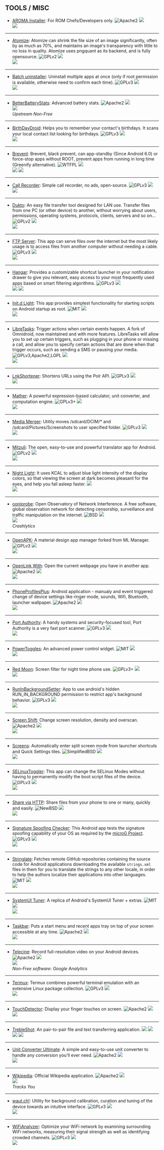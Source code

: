 <!--
    Copyright (C)  2017 PRIMOKORN.
    Permission is granted to copy, distribute and/or modify this document
    under the terms of the GNU Free Documentation License, Version 1.3
    or any later version published by the Free Software Foundation;
    with no Invariant Sections, no Front-Cover Texts, and no Back-Cover Texts.
    A copy of the license is included in the section entitled "GNU
    Free Documentation License".
-->
## TOOLS / MISC

* [AROMA Installer](https://forum.xda-developers.com/showthread.php?t=2409951): For ROM Chefs/Developers only.
![Apache2](https://img.shields.io/badge/License-Apache%202.0-yellowgreen.svg?style=flat-square)
[![](https://img.shields.io/badge/Source-Github-lightgrey.svg?style=flat-square)](https://github.com/amarullz/AROMA-Installer)  
[![](Pictures/3rd-party.png)](https://forum.xda-developers.com/showthread.php?t=2409951)

***

* [Atomize](https://forum.xda-developers.com/android/apps-games/app-atomize-simple-png-image-compression-t3521092): Atomize can shrink the file size of an image significantly, often by as much as 70%, and maintains an image's transparency with little to no loss in quality. Atomize uses pngquant as its backend, and is fully opensource.
![GPLv2](https://img.shields.io/badge/License-GPLv2-brightgreen.svg?style=flat-square)
[![](https://img.shields.io/badge/Source-Github-lightgrey.svg?style=flat-square)](https://github.com/wrmndfzzy/Atomize)  
[![](Pictures/Google_Play.png)](https://play.google.com/store/apps/details?id=com.wrmndfzzy.atomize)

***

* [Batch uninstaller](https://play.google.com/store/apps/details?id=com.saha.batchuninstaller): Uninstall multiple apps at once (only if root permission is available, otherwise need to confirm each time).
![GPLv3](https://img.shields.io/badge/License-GPLv3-brightgreen.svg?style=flat-square)
[![](https://img.shields.io/badge/Source-Github-lightgrey.svg?style=flat-square)](https://github.com/sarbajitsaha/Batch-Uninstaller)  
[![](Pictures/Google_Play.png)](https://play.google.com/store/apps/details?id=com.saha.batchuninstaller)

***

* [BetterBatteryStats](https://forum.xda-developers.com/showthread.php?t=1179809): Advanced battery stats.
![Apache2](https://img.shields.io/badge/License-Apache%202.0-yellowgreen.svg?style=flat-square)
[![](https://img.shields.io/badge/Source-Github-lightgrey.svg?style=flat-square)](https://github.com/asksven/BetterBatteryStats)  
[![](Pictures/3rd-party.png)](http://forum.xda-developers.com/showpost.php?p=15869886&postcount=2)  
_Upstream Non-Free_

***

* [BirthDayDroid](https://f-droid.org/packages/com.tmendes.birthdaydroid): Helps you to remember your contact's birthdays. It scans your local contact list looking for birthdays.
![GPLv3](https://img.shields.io/badge/License-GPLv3-brightgreen.svg?style=flat-square)
[![](https://img.shields.io/badge/Source-Github-lightgrey.svg?style=flat-square)](https://github.com/trmendes/BirthDayDroid)  
[![](Pictures/F-Droid.png)](https://f-droid.org/packages/com.tmendes.birthdaydroid)

***

* [Brevent](https://forum.xda-developers.com/android/apps-games/introduce-brevent-black-prevent-root-t3559151): Brevent, black prevent, can app-standby (Since Android 6.0) or force-stop apps without ROOT, prevent apps from running in long time (Greenify alternative).
![WTFPL](https://img.shields.io/badge/License-WTFPL-b02b2b.svg?style=flat-square)
[![](https://img.shields.io/badge/Source-Github-lightgrey.svg?style=flat-square)](https://github.com/brevent/Brevent)  
[![](Pictures/3rd-party.png)](http://piebridge.me/br/)  [![](Pictures/Google_Play.png)](https://play.google.com/store/apps/details?id=me.piebridge.brevent)

***

* [Call Recorder](https://f-droid.org/packages/com.github.axet.callrecorder//): Simple call recorder, no ads, open-source.
![GPLv3](https://img.shields.io/badge/License-GPLv3-brightgreen.svg?style=flat-square)
[![](https://img.shields.io/badge/Source-GitLab-lightgrey.svg?style=flat-square)](https://gitlab.com/axet/android-call-recorder/tree/HEAD)  
[![](Pictures/F-Droid.png)](https://f-droid.org/packages/com.github.axet.callrecorder//)

***

* [Dukto](https://play.google.com/store/apps/details?id=it.msec.dukto): An easy file transfer tool designed for LAN use. Transfer files from one PC (or other device) to another, without worrying about users, permissions, operating systems, protocols, clients, servers and so on...
![GPLv2](https://img.shields.io/badge/License-GPLv2-brightgreen.svg?style=flat-square)
[![](https://img.shields.io/badge/Source-Sourceforge-lightgrey.svg?style=flat-square)](https://sourceforge.net/projects/dukto/)  
[![](Pictures/Google_Play.png)](https://play.google.com/store/apps/details?id=it.msec.dukto&hl=fr)

***

* [FTP Server](https://f-droid.org/packages/be.ppareit.swiftp_free/): This app can serve files over the internet but the most likely usage is to access files from another computer without needing a cable.
![GPLv3](https://img.shields.io/badge/License-GPLv3-brightgreen.svg?style=flat-square)
[![](https://img.shields.io/badge/Source-Github-lightgrey.svg?style=flat-square)](https://github.com/ppareit/swiftp)  
[![](Pictures/F-Droid.png)](https://f-droid.org/packages/be.ppareit.swiftp_free/)

***

* [Hangar](http://forum.xda-developers.com/showthread.php?t=2770533): Provides a customizable shortcut launcher in your notification drawer to give you relevant, easy access to your most frequently used apps based on smart filtering algorithms.
![GPLv3](https://img.shields.io/badge/License-GPLv3-brightgreen.svg?style=flat-square)
[![](https://img.shields.io/badge/Source-Github-lightgrey.svg?style=flat-square)](https://github.com/corcoran/Hangar)  
[![](Pictures/F-Droid.png)](https://f-droid.org/packages/ca.mimic.apphangar) [![](Pictures/Google_Play.png)](https://play.google.com/store/apps/details?id=ca.mimic.apphangar)

***

* [Init.d Light](https://f-droid.org/packages/x1125io.initdlight/): This app provides simplest functionality for starting scripts on Android startup as root.
![MIT](https://img.shields.io/badge/License-MIT-orange.svg?style=flat-square)
[![](https://img.shields.io/badge/Source-Github-lightgrey.svg?style=flat-square)](https://github.com/x1125/initd-light)  
[![](Pictures/F-Droid.png)](https://f-droid.org/packages/x1125io.initdlight/)

***

* [LibreTasks](https://f-droid.org/packages/libretasks.app/): Trigger actions when certain events happen. A fork of Omnidroid, now maintained and with more features. LibreTasks will allow you to set up certain triggers, such as plugging in your phone or missing a call, and allow you to specify certain actions that are done when that trigger occurs, such as sending a SMS or pausing your media.
![GPLv3,Apache2,LGPL](https://img.shields.io/badge/License-GPLv3,Apache2,LGPL-347D07.svg?style=flat-square)
[![](https://img.shields.io/badge/Source-Github-lightgrey.svg?style=flat-square)](https://github.com/biotinker/LibreTasks/)  
[![](Pictures/F-Droid.png)](https://f-droid.org/packages/libretasks.app/)

***

* [LnkShortener](https://f-droid.org/packages/de.hirtenstrasse.michael.lnkshortener): Shortens URLs using the Polr API.
![GPLv3](https://img.shields.io/badge/License-GPLv3-brightgreen.svg?style=flat-square)
[![](https://img.shields.io/badge/Source-Github-lightgrey.svg?style=flat-square)](https://github.com/michaelachmann/LnkShortener)  
[![](Pictures/F-Droid.png)](https://f-droid.org/packages/de.hirtenstrasse.michael.lnkshortener)

***

* [Mather](https://f-droid.org/packages/org.icasdri.mather): A powerful expression-based calculator, unit converter, and computation engine.
![GPLv3+](https://img.shields.io/badge/License-GPLv3+-brightgreen.svg?style=flat-square)
[![](https://img.shields.io/badge/Source-Github-lightgrey.svg?style=flat-square)](https://github.com/icasdri/Mather)  
[![](Pictures/F-Droid.png)](https://f-droid.org/packages/org.icasdri.mather)

***

* [Media Merger](https://f-droid.org/packages/com.github.axet.mover/): Utitily moves /sdcard/DCIM/* and /sdcard/Pictures/Screenshots to user specified folder.
![GPLv3](https://img.shields.io/badge/License-GPLv3-brightgreen.svg?style=flat-square)
[![](https://img.shields.io/badge/Source-GitLab-lightgrey.svg?style=flat-square)](https://gitlab.com/axet/android-media-merger/tree/HEAD)  
[![](Pictures/F-Droid.png)](https://f-droid.org/packages/com.github.axet.mover/)

***

* [Mitzuli](http://www.mitzuli.com/): The open, easy-to-use and powerful translator app for Android.
![GPLv2](https://img.shields.io/badge/License-GPLv2-brightgreen.svg?style=flat-square)
[![](https://img.shields.io/badge/Source-GitLab-lightgrey.svg?style=flat-square)](https://github.com/artetxem/mitzuli)  
[![](Pictures/Google_Play.png)](https://play.google.com/store/apps/details?id=com.mitzuli)

***

* [Night Light](https://labs.xda-developers.com/store/app/com.corphish.nightlight.generic): It uses KCAL to adjust blue light intensity of the display colors, so that viewing the screen at dark becomes pleasant for the eyes, and help you fall asleep faster.
[![](https://img.shields.io/badge/Source-Github-lightgrey.svg?style=flat-square)](https://github.com/corphish/NightLight)  
[![](Pictures/3rd-party.png)](https://labs.xda-developers.com/store/app/com.corphish.nightlight.generic)

***

* [ooniprobe](https://play.google.com/store/apps/details?id=org.openobservatory.ooniprobe): Open Observatory of Network Interference. A free software, global observation network for detecting censorship, surveillance and traffic manipulation on the internet.
![BSD](https://img.shields.io/badge/License-BSD-1EC9AA.svg?style=flat-square)
[![](https://img.shields.io/badge/Source-Github-lightgrey.svg?style=flat-square)](https://github.com/TheTorProject/ooniprobe-android)  
[![](Pictures/Google_Play.png)](https://play.google.com/store/apps/details?id=org.openobservatory.ooniprobe)  
_Crashlytics_

***

* [OpenAPK](https://f-droid.org/packages/com.dkanada.openapk): A material design app manager forked from ML Manager.
![GPLv3](https://img.shields.io/badge/License-GPLv3-brightgreen.svg?style=flat-square)
[![](https://img.shields.io/badge/Source-Github-lightgrey.svg?style=flat-square)](https://github.com/dkanada/OpenAPK)  
[![](Pictures/F-Droid.png)](https://f-droid.org/packages/com.dkanada.openapk)

***

* [OpenLink With](https://f-droid.org/packages/com.tasomaniac.openwith.floss): Open the current webpage you have in another app.
![Apache2](https://img.shields.io/badge/License-Apache%202.0-yellowgreen.svg?style=flat-square)
[![](https://img.shields.io/badge/Source-Github-lightgrey.svg?style=flat-square)](https://github.com/tasomaniac/OpenLinkWith/)  
[![](Pictures/F-Droid.png)](https://f-droid.org/packages/com.tasomaniac.openwith.floss)

***

* [PhoneProfilesPlus](https://play.google.com/store/apps/details?id=sk.henrichg.phoneprofilesplus): Android application - manualy and event triggered change of device settings like ringer mode, sounds, Wifi, Bluetooth, launcher wallpaper.
![Apache2](https://img.shields.io/badge/License-Apache%202.0-yellowgreen.svg?style=flat-square)
[![](https://img.shields.io/badge/Source-Github-lightgrey.svg?style=flat-square)](https://github.com/henrichg/PhoneProfilesPlus)  
[![](Pictures/Google_Play.png)](https://play.google.com/store/apps/details?id=sk.henrichg.phoneprofilesplus)

***

* [Port Authority](https://f-droid.org/packages/com.aaronjwood.portauthority): A handy systems and security-focused tool, Port Authority is a very fast port scanner.
![GPLv3](https://img.shields.io/badge/License-GPLv3-brightgreen.svg?style=flat-square)
[![](https://img.shields.io/badge/Source-Github-lightgrey.svg?style=flat-square)](https://github.com/aaronjwood/PortAuthority)  
[![](Pictures/F-Droid.png)](https://f-droid.org/packages/com.aaronjwood.portauthority)

***

* [PowerToggles](https://forum.xda-developers.com/android/apps-games/app-powertoggles-source-t3372528): An advanced power control widget.
![MIT](https://img.shields.io/badge/License-MIT-orange.svg?style=flat-square)
[![](https://img.shields.io/badge/Source-Github-lightgrey.svg?style=flat-square)](https://github.com/sunnygoyal/PowerToggles)  
[![](Pictures/Google_Play.png)](https://play.google.com/store/apps/details?id=com.painless.pc)

***

* [Red Moon](https://f-droid.org/packages/com.jmstudios.redmoon/): Screen filter for night time phone use.
![GPLv3+](https://img.shields.io/badge/License-GPLv3+-brightgreen.svg?style=flat-square)
[![](https://img.shields.io/badge/Source-Github-lightgrey.svg?style=flat-square)](https://github.com/raatmarien/red-moon)  
[![](Pictures/F-Droid.png)](https://f-droid.org/packages/com.jmstudios.redmoon/)

***

* [RunInBackgroundSetter](https://forum.xda-developers.com/android/apps-games/app-runinbackgroundsetter-v1-0-t3637705): App to use android's hidden RUN_IN_BACKGROUND permission to restrict app's background behavior.
![GPLv3](https://img.shields.io/badge/License-GPLv3-brightgreen.svg?style=flat-square)
[![](https://img.shields.io/badge/Source-Github-lightgrey.svg?style=flat-square)](https://github.com/MrBIMC/RunInBackgroundPermissionSetter)  
[![](Pictures/3rd-party.png)](https://github.com/MrBIMC/RunInBackgroundPermissionSetter/releases)

***

* [Screen Shift](https://f-droid.org/packages/com.sagar.screenshift2): Change screen resolution, density and overscan.
![Apache2](https://img.shields.io/badge/License-Apache%202.0-yellowgreen.svg?style=flat-square)
[![](https://img.shields.io/badge/Source-Github-lightgrey.svg?style=flat-square)](https://github.com/aravindsagar/ScreenShift)  
[![](Pictures/F-Droid.png)](https://f-droid.org/packages/com.sagar.screenshift2)

***

* [Screens](https://f-droid.org/packages/uk.co.keepawayfromfire.screens): Automatically enter split screen mode from launcher shortcuts and Quick Settings tiles.
![SimplifiedBSD](https://img.shields.io/badge/License-SimplifiedBSD-1EC9AA.svg?style=flat-square)
[![](https://img.shields.io/badge/Source-Github-lightgrey.svg?style=flat-square)](https://github.com/Cj-Malone/Screens)  
[![](Pictures/F-Droid.png)](https://f-droid.org/packages/uk.co.keepawayfromfire.screens)

***

* [SELinuxToggler](https://forum.xda-developers.com/android/apps-games/app-selinuxtoggler-t3574688): This app can change the SELinux Modes without having to permanently modify the boot script files of the device.
![GPLv3](https://img.shields.io/badge/License-GPLv3-brightgreen.svg?style=flat-square)
[![](https://img.shields.io/badge/Source-Github-lightgrey.svg?style=flat-square)](https://github.com/ibuprophen1/SELinuxToggler)  
[![](Pictures/3rd-party.png)](https://forum.xda-developers.com/devdb/project/?id=19837#downloads)

***

* [Share via HTTP](https://f-droid.org/packages/com.MarcosDiez.shareviahttp/): Share files from your phone to one or many, quickly and easily.
![NewBSD](https://img.shields.io/badge/License-NewBSD-25B3D6.svg?style=flat-square)
[![](https://img.shields.io/badge/Source-Github-lightgrey.svg?style=flat-square)](https://github.com/marcosdiez/shareviahttp)  
[![](Pictures/F-Droid.png)](https://f-droid.org/packages/com.MarcosDiez.shareviahttp/)

***

* [Signature Spoofing Checker](https://github.com/Lanchon/sigspoof-checker/releases): This Android app tests the signature spoofing capability of your OS as required by the [microG Project](https://forum.xda-developers.com/android/apps-games/app-microg-gmscore-floss-play-services-t3217616).
![GPLv3](https://img.shields.io/badge/License-GPLv3-brightgreen.svg?style=flat-square)
[![](https://img.shields.io/badge/Source-Github-lightgrey.svg?style=flat-square)](https://github.com/Lanchon/sigspoof-checker)  
[![](Pictures/3rd-party.png)](https://github.com/Lanchon/sigspoof-checker/releases)

***

* [Stringlate](https://f-droid.org/packages/io.github.lonamiwebs.stringlate): Fetches remote GitHub repositories containing the source code for Android applications downloading the available `strings.xml` files in them for you to translate the strings to any other locale, in order to help the authors localize their applications into other languages.
![MIT](https://img.shields.io/badge/License-MIT-orange.svg?style=flat-square)
[![](https://img.shields.io/badge/Source-Github-lightgrey.svg?style=flat-square)](https://github.com/LonamiWebs/Stringlate)  
[![](Pictures/F-Droid.png)](https://f-droid.org/packages/io.github.lonamiwebs.stringlate)

***

* [SystemUI Tuner](https://forum.xda-developers.com/android/apps-games/app-systemui-tuner-t3588675): A replica of Android's SystemUI Tuner + extras.
![MIT](https://img.shields.io/badge/License-MIT-orange.svg?style=flat-square)
[![](https://img.shields.io/badge/Source-Github-lightgrey.svg?style=flat-square)](https://github.com/zacharee/SystemUITuner2/)  
[![](Pictures/Google_Play.png)](https://play.google.com/store/apps/details?id=com.zacharee1.systemuituner)

***

* [Taskbar](https://f-droid.org/packages/com.farmerbb.taskbar/): Puts a start menu and recent apps tray on top of your screen accessible at any time.
![Apache2](https://img.shields.io/badge/License-Apache%202.0-yellowgreen.svg?style=flat-square)
[![](https://img.shields.io/badge/Source-Github-lightgrey.svg?style=flat-square)](https://github.com/farmerbb/Taskbar)  
[![](Pictures/F-Droid.png)](https://f-droid.org/packages/com.farmerbb.taskbar/)

***

* [Telecine](https://play.google.com/store/apps/details?id=com.jakewharton.telecine): Record full-resolution video on your Android devices.
![Apache2](https://img.shields.io/badge/License-Apache%202.0-yellowgreen.svg?style=flat-square)
[![](https://img.shields.io/badge/Source-Github-lightgrey.svg?style=flat-square)](https://github.com/JakeWharton/Telecine)  
[![](Pictures/Google_Play.png)](https://play.google.com/store/apps/details?id=com.jakewharton.telecine)  
_Non-Free software: Google Analytics_

***

* [Termux](https://f-droid.org/packages/com.termux): Termux combines powerful terminal emulation with an extensive Linux package collection.
![GPLv3](https://img.shields.io/badge/License-GPLv3-brightgreen.svg?style=flat-square)
[![](https://img.shields.io/badge/Source-Github-lightgrey.svg?style=flat-square)](https://github.com/termux/termux-app)  
[![](Pictures/F-Droid.png)](https://f-droid.org/packages/com.termux)

***

* [TouchDetector](https://f-droid.org/packages/com.msapps.touchdetector): Display your finger touches on screen.
![Apache2](https://img.shields.io/badge/License-Apache%202.0-yellowgreen.svg?style=flat-square)
[![](https://img.shields.io/badge/Source-Github-lightgrey.svg?style=flat-square)](https://github.com/sujithkanna/TouchDetector)  
[![](Pictures/F-Droid.png)](https://f-droid.org/packages/com.msapps.touchdetector)

***

* [TrebleShot](https://f-droid.org/packages/com.genonbeta.TrebleShot/): An pair-to-pair file and text transferring application.
![](https://img.shields.io/badge/License-Missing-000000.svg?style=flat-square)
[![](https://img.shields.io/badge/Source-Github-lightgrey.svg?style=flat-square)](https://github.com/genonbeta/TrebleShot)  
[![](Pictures/F-Droid.png)](https://f-droid.org/packages/com.genonbeta.TrebleShot/) [![](Pictures/3rd-party.png)](https://github.com/genonbeta/TrebleShot/releases/)

***

* [Unit Converter Ultimate](https://f-droid.org/packages/com.physphil.android.unitconverterultimate): A simple and easy-to-use unit converter to handle any conversion you'll ever need.
![Apache2](https://img.shields.io/badge/License-Apache%202.0-yellowgreen.svg?style=flat-square)
[![](https://img.shields.io/badge/Source-Github-lightgrey.svg?style=flat-square)](https://github.com/physphil/UnitConverterUltimate)  
[![](Pictures/F-Droid.png)](https://f-droid.org/packages/com.physphil.android.unitconverterultimate)

***

* [Wikipedia](https://f-droid.org/packages/org.wikipedia/): Official Wikipedia application.
![Apache2](https://img.shields.io/badge/License-Apache%202.0-yellowgreen.svg?style=flat-square)
[![](https://img.shields.io/badge/Source-Github-lightgrey.svg?style=flat-square)](https://github.com/wikimedia/apps-android-wikipedia)  
[![](Pictures/F-Droid.png)](https://f-droid.org/packages/org.wikipedia/)  
_Tracks You_

***

* [waut.ch!](https://forum.xda-developers.com/android/apps-games/app-waut-ch-calibration-android-t3549967): Utility for background calibration, curation and tuning of the device towards an intuitive interface.
![GPLv3](https://img.shields.io/badge/License-GPLv3-brightgreen.svg?style=flat-square)
[![](https://img.shields.io/badge/Source-Github-lightgrey.svg?style=flat-square)](https://github.com/Openand-I)  
[![](Pictures/Google_Play.png)](https://play.google.com/store/apps/details?id=ch.waut)

***

* [WiFiAnalyzer](https://f-droid.org/packages/com.vrem.wifianalyzer): Optimize your WiFi network by examining surrounding WiFi networks, measuring their signal strength as well as identifying crowded channels.
![GPLv3](https://img.shields.io/badge/License-GPLv3-brightgreen.svg?style=flat-square)
[![](https://img.shields.io/badge/Source-Github-lightgrey.svg?style=flat-square)](https://github.com/VREMSoftwareDevelopment/WifiAnalyzer)  
[![](Pictures/F-Droid.png)](https://f-droid.org/packages/com.vrem.wifianalyzer)